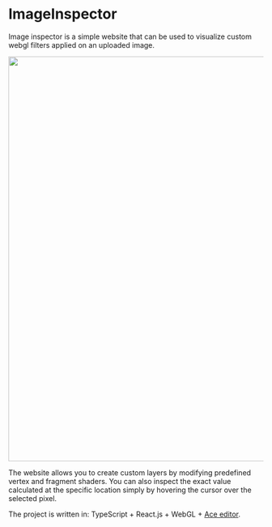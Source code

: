 # ImageInspector

Image inspector is a simple website that can be used to visualize custom webgl filters applied on an uploaded image.

<p align="center">
  <img src="https://github.com/TomaszRewak/ImageInspector/blob/master/about/example.gif?raw=true" width=800/>
</p>

The website allows you to create custom layers by modifying predefined vertex and fragment shaders. You can also inspect the exact value calculated at the specific location simply by hovering the cursor over the selected pixel.

The project is written in: TypeScript + React.js + WebGL + [Ace editor](https://github.com/ajaxorg/ace).
